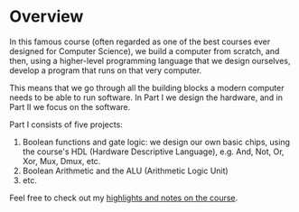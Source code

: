 # Overview

In this famous course (often regarded as one of the best courses ever designed for Computer Science), we build a computer
from scratch, and then, using a higher-level programming language that we design ourselves, develop a program that runs on
that very computer.

This means that we go through all the building blocks a modern computer needs to be able to run software. In Part I we design
the hardware, and in Part II we focus on the software.

Part I consists of five projects:

1. Boolean functions and gate logic: we design our own basic chips, using the course's HDL (Hardware Descriptive Language), e.g.
   And, Not, Or, Xor, Mux, Dmux, etc.
2. Boolean Arithmetic and the ALU (Arithmetic Logic Unit)
3. etc.

Feel free to check out my [highlights and notes on the course](https://github.com/aljazkovac/from-nand-to-tetris/tree/main/).
